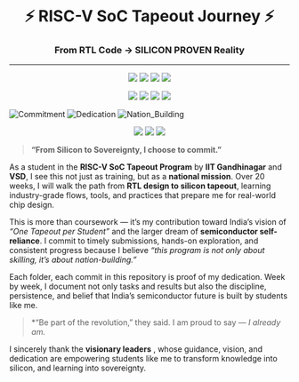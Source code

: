 

<h1 align="center">⚡ RISC-V SoC Tapeout Journey ⚡</h1>
<h3 align="center">From RTL Code → SILICON PROVEN Reality</h3>

---

<p align="center">
  <img src="https://img.shields.io/badge/IIT-Guwahati-9B59B6?style=for-the-badge&logo=graduated&logoColor=white" />
  <img src="https://img.shields.io/badge/SCL-Research_Lab-2874A6?style=for-the-badge&logo=flask&logoColor=white" />
  <img src="https://img.shields.io/badge/Synopsys-EDA_Tools-7D3C98?style=for-the-badge&logo=circle&logoColor=white" />
  <img src="https://img.shields.io/badge/VSD-Open_Innovation-229954?style=for-the-badge&logo=lightbulb&logoColor=white" />
</p>

<p align="center">
  <img src="https://img.shields.io/badge/RISC--V-Arch-F39C12?style=for-the-badge&logo=riscv&logoColor=white" />
  <img src="https://img.shields.io/badge/SoC_Tapeout-Blueprints-2980B9?style=for-the-badge&logo=blueprint&logoColor=white" />
  <img src="https://img.shields.io/badge/Made_in-India-138808?style=for-the-badge&logo=flag&logoColor=white" />
  <img src="https://img.shields.io/badge/3500%2B-Participants-16A085?style=for-the-badge&logo=people&logoColor=white" />
</p>


 
![Commitment](https://img.shields.io/badge/Commitment-🇮🇳-green?style=for-the-badge)
![Dedication](https://img.shields.io/badge/Dedication-💯-orange?style=for-the-badge) 
![Nation_Building](https://img.shields.io/badge/Nation_Building-🇮🇳-green?style=for-the-badge) 

<p align="center">
  <img src="https://img.shields.io/badge/Visionary_Leaders-⭐-purple?style=for-the-badge" />
  <img src="https://img.shields.io/badge/Mentorship-💡-blue?style=for-the-badge" />
  <img src="https://img.shields.io/badge/Nation_Building-🇮🇳-green?style=for-the-badge" />
</p>   

> **“From Silicon to Sovereignty, I choose to commit.”**  

As a student in the **RISC-V SoC Tapeout Program** by **IIT Gandhinagar** and **VSD**, I see this not just as training, but as a **national mission**. Over 20 weeks, I will walk the path from **RTL design to silicon tapeout**, learning industry-grade flows, tools, and practices that prepare me for real-world chip design.  

This is more than coursework — it’s my contribution toward India’s vision of *“One Tapeout per Student”* and the larger dream of **semiconductor self-reliance**. I commit to timely submissions, hands-on exploration, and consistent progress because I believe *“this program is not only about skilling, it’s about nation-building.”*  

Each folder, each commit in this repository is proof of my dedication. Week by week, I document not only tasks and results but also the discipline, persistence, and belief that India’s semiconductor future is built by students like me.  

> *“Be part of the revolution,” they said. I am proud to say — *I already am.*  
 

I sincerely thank the **visionary leaders** , whose guidance, vision, and dedication are empowering students like me to transform knowledge into silicon, and learning into sovereignty.  

